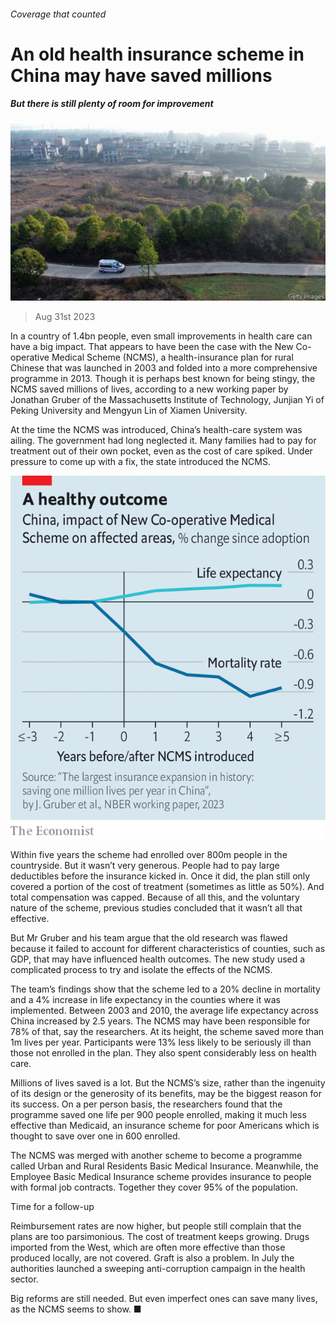 ###### Coverage that counted

# An old health insurance scheme in China may have saved millions 

##### But there is still plenty of room for improvement 

![image](images/20230902_CNP502.jpg) 

> Aug 31st 2023 

In a country of 1.4bn people, even small improvements in health care can have a big impact. That appears to have been the case with the New Co-operative Medical Scheme (NCMS), a health-insurance plan for rural Chinese that was launched in 2003 and folded into a more comprehensive programme in 2013. Though it is perhaps best known for being stingy, the NCMS saved millions of lives, according to a new working paper by Jonathan Gruber of the Massachusetts Institute of Technology, Junjian Yi of Peking University and Mengyun Lin of Xiamen University.

At the time the NCMS was introduced, China’s health-care system was ailing. The government had long neglected it. Many families had to pay for treatment out of their own pocket, even as the cost of care spiked. Under pressure to come up with a fix, the state introduced the NCMS.

![image](images/20230902_CNC330.png) 


Within five years the scheme had enrolled over 800m people in the countryside. But it wasn’t very generous. People had to pay large deductibles before the insurance kicked in. Once it did, the plan still only covered a portion of the cost of treatment (sometimes as little as 50%). And total compensation was capped. Because of all this, and the voluntary nature of the scheme, previous studies concluded that it wasn’t all that effective.

But Mr Gruber and his team argue that the old research was flawed because it failed to account for different characteristics of counties, such as GDP, that may have influenced health outcomes. The new study used a complicated process to try and isolate the effects of the NCMS.

The team’s findings show that the scheme led to a 20% decline in mortality and a 4% increase in life expectancy in the counties where it was implemented. Between 2003 and 2010, the average life expectancy across China increased by 2.5 years. The NCMS may have been responsible for 78% of that, say the researchers. At its height, the scheme saved more than 1m lives per year. Participants were 13% less likely to be seriously ill than those not enrolled in the plan. They also spent considerably less on health care.

Millions of lives saved is a lot. But the NCMS’s size, rather than the ingenuity of its design or the generosity of its benefits, may be the biggest reason for its success. On a per person basis, the researchers found that the programme saved one life per 900 people enrolled, making it much less effective than Medicaid, an insurance scheme for poor Americans which is thought to save over one in 600 enrolled. 

The NCMS was merged with another scheme to become a programme called Urban and Rural Residents Basic Medical Insurance. Meanwhile, the Employee Basic Medical Insurance scheme provides insurance to people with formal job contracts. Together they cover 95% of the population. 

Time for a follow-up

Reimbursement rates are now higher, but people still complain that the plans are too parsimonious. The cost of treatment keeps growing. Drugs imported from the West, which are often more effective than those produced locally, are not covered. Graft is also a problem. In July the authorities launched a sweeping anti-corruption campaign in the health sector.

Big reforms are still needed. But even imperfect ones can save many lives, as the NCMS seems to show. ■


